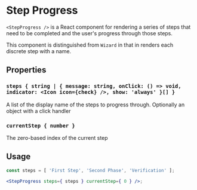 # Step Progress

`<StepProgress />` is a React component for rendering a series of steps that need to be completed and the user's progress through those steps.

This component is distinguished from `Wizard` in that in renders each discrete step with a name.

## Properties

### `steps { string | { message: string, onClick: () => void, indicator: <Icon icon={check} />, show: 'always' }[] }`

A list of the display name of the steps to progress through. Optionally an object with a click handler

### `currentStep { number }`

The zero-based index of the current step

## Usage

```jsx
const steps = [ 'First Step', 'Second Phase', 'Verification' ];

<StepProgress steps={ steps } currentStep={ 0 } />;
```

